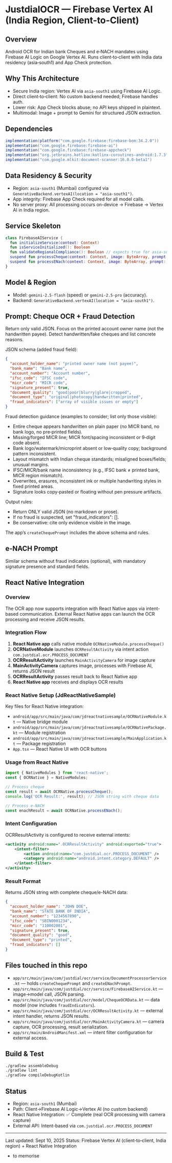 # JustdialOCR — Firebase Vertex AI (India Region, Client-to-Client)

## Overview
Android OCR for Indian bank Cheques and e‑NACH mandates using Firebase AI Logic on Google Vertex AI. Runs client‑to‑client with India data residency (asia‑south1) and App Check protection.

## Why This Architecture
- Secure India region: Vertex AI via `asia-south1` using Firebase AI Logic.
- Direct client‑to‑client: No custom backend needed; Firebase handles auth.
- Lower risk: App Check blocks abuse; no API keys shipped in plaintext.
- Multimodal: Image + prompt to Gemini for structured JSON extraction.

## Dependencies
```gradle
implementation(platform("com.google.firebase:firebase-bom:34.2.0"))
implementation("com.google.firebase:firebase-ai")
implementation("com.google.firebase:firebase-appcheck")
implementation("org.jetbrains.kotlinx:kotlinx-coroutines-android:1.7.3")
implementation("com.google.mlkit:document-scanner:16.0.0-beta1")
```

## Data Residency & Security
- Region: `asia-south1` (Mumbai) configured via `GenerativeBackend.vertexAI(location = "asia-south1")`.
- App integrity: Firebase App Check required for all model calls.
- No server proxy: All processing occurs on-device → Firebase → Vertex AI in India region.

## Service Skeleton
```kotlin
class FirebaseAIService {
  fun initializeService(context: Context)
  fun isServiceInitialized(): Boolean
  fun validateRegionalCompliance(): Boolean // expects true for asia-south1
  suspend fun processCheque(context: Context, image: ByteArray, prompt: String): Result<ChequeOCRData>
  suspend fun processENach(context: Context, image: ByteArray, prompt: String): Result<ENachOCRData>
}
```

## Model & Region
- Model: `gemini-2.5-flash` (speed) or `gemini-2.5-pro` (accuracy).
- Backend: `GenerativeBackend.vertexAI(location = "asia-south1")`.

## Prompt: Cheque OCR + Fraud Detection
Return only valid JSON. Focus on the printed account owner name (not the handwritten payee). Detect handwritten/fake cheques and list concrete reasons.

JSON schema (added fraud field):
```json
{
  "account_holder_name": "printed owner name (not payee)",
  "bank_name": "Bank name",
  "account_number": "Account number",
  "ifsc_code": "IFSC code",
  "micr_code": "MICR code",
  "signature_present": true,
  "document_quality": "good|poor|blurry|glare|cropped",
  "document_type": "original|photocopy|handwritten|printed",
  "fraud_indicators": ["array of visible issues or empty"]
}
```

Fraud detection guidance (examples to consider; list only those visible):
- Entire cheque appears handwritten on plain paper (no MICR band, no bank logo, no pre‑printed fields).
- Missing/forged MICR line; MICR font/spacing inconsistent or 9‑digit code absent.
- Bank logo/watermark/microprint absent or low‑quality copy; background pattern inconsistent.
- Layout mismatch with Indian cheque standards; misaligned boxes/fields; unusual margins.
- IFSC/MICR/bank name inconsistency (e.g., IFSC bank ≠ printed bank, MICR region mismatch).
- Overwrites, erasures, inconsistent ink or multiple handwriting styles in fixed printed areas.
- Signature looks copy‑pasted or floating without pen pressure artifacts.

Output rules:
- Return ONLY valid JSON (no markdown or prose).
- If no fraud is suspected, set "fraud_indicators": [].
- Be conservative: cite only evidence visible in the image.

The app’s `createChequePrompt` includes the above schema and rules.

## e‑NACH Prompt
Similar schema without fraud indicators (optional), with mandatory signature presence and standard fields.

## React Native Integration

### Overview
The OCR app now supports integration with React Native apps via intent-based communication. External React Native apps can launch the OCR processing and receive JSON results.

### Integration Flow
1. **React Native app** calls native module `OCRNativeModule.processCheque()`
2. **OCRNativeModule** launches `OCRResultActivity` via intent action `com.justdial.ocr.PROCESS_DOCUMENT`
3. **OCRResultActivity** launches `MainActivityCamera` for image capture
4. **MainActivityCamera** captures image, processes with Firebase AI, returns JSON result
5. **OCRResultActivity** passes result back to React Native app
6. **React Native app** receives and displays OCR results

### React Native Setup (JdReactNativeSample)
Key files for React Native integration:
- `android/app/src/main/java/com/jdreactnativesample/OCRNativeModule.kt` — Native bridge module
- `android/app/src/main/java/com/jdreactnativesample/OCRNativePackage.kt` — Module registration  
- `android/app/src/main/java/com/jdreactnativesample/MainApplication.kt` — Package registration
- `App.tsx` — React Native UI with OCR buttons

### Usage from React Native
```javascript
import { NativeModules } from 'react-native';
const { OCRNative } = NativeModules;

// Process cheque
const result = await OCRNative.processCheque();
console.log('OCR Result:', result); // JSON string with cheque data

// Process e-NACH  
const enachResult = await OCRNative.processENach();
```

### Intent Configuration
OCRResultActivity is configured to receive external intents:
```xml
<activity android:name=".OCRResultActivity" android:exported="true">
    <intent-filter>
        <action android:name="com.justdial.ocr.PROCESS_DOCUMENT" />
        <category android:name="android.intent.category.DEFAULT" />
    </intent-filter>
</activity>
```

### Result Format
Returns JSON string with complete cheque/e-NACH data:
```json
{
  "account_holder_name": "JOHN DOE",
  "bank_name": "STATE BANK OF INDIA",
  "account_number": "1234567890",
  "ifsc_code": "SBIN0001234",
  "micr_code": "110002001",
  "signature_present": true,
  "document_quality": "good",
  "document_type": "printed",
  "fraud_indicators": []
}
```

## Files touched in this repo
- `app/src/main/java/com/justdial/ocr/service/DocumentProcessorService.kt` — holds `createChequePrompt` and `createENachPrompt`.
- `app/src/main/java/com/justdial/ocr/service/FirebaseAIService.kt` — image→model call, JSON parsing.
- `app/src/main/java/com/justdial/ocr/model/ChequeOCRData.kt` — data model (now includes `fraudIndicators`).
- `app/src/main/java/com/justdial/ocr/OCRResultActivity.kt` — external intent handler, returns JSON results.
- `app/src/main/java/com/justdial/ocr/MainActivityCamera.kt` — camera capture, OCR processing, result serialization.
- `app/src/main/AndroidManifest.xml` — intent filter configuration for external access.

## Build & Test
```bash
./gradlew assembleDebug
./gradlew lint
./gradlew compileDebugKotlin
```

## Status
- Region: `asia-south1` (Mumbai)
- Path: Client→Firebase AI Logic→Vertex AI (no custom backend)
- React Native Integration: ✅ Complete (real OCR processing with camera capture)
- External API: Intent-based via `com.justdial.ocr.PROCESS_DOCUMENT`

---
Last updated: Sept 10, 2025
Status: Firebase Vertex AI (client‑to‑client, India region) + React Native Integration
- to memorise